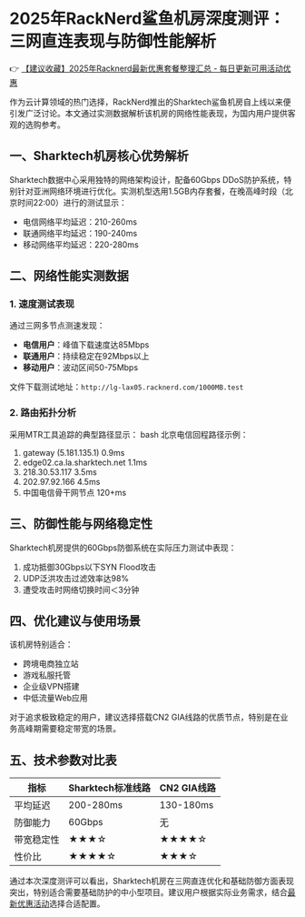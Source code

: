 # 2025年RackNerd鲨鱼机房深度测评：三网直连表现与防御性能解析

👉 [【建议收藏】2025年Racknerd最新优惠套餐整理汇总 - 每日更新可用活动优惠](https://bit.ly/Rack_Nerd)

作为云计算领域的热门选择，RackNerd推出的Sharktech鲨鱼机房自上线以来便引发广泛讨论。本文通过实测数据解析该机房的网络性能表现，为国内用户提供客观的选购参考。

## 一、Sharktech机房核心优势解析
Sharktech数据中心采用独特的网络架构设计，配备60Gbps DDoS防护系统，特别针对亚洲网络环境进行优化。实测机型选用1.5GB内存套餐，在晚高峰时段（北京时间22:00）进行的测试显示：
- 电信网络平均延迟：210-260ms
- 联通网络平均延迟：190-240ms  
- 移动网络平均延迟：220-280ms

## 二、网络性能实测数据
### 1. 速度测试表现
通过三网多节点测速发现：
- **电信用户**：峰值下载速度达85Mbps
- **联通用户**：持续稳定在92Mbps以上
- **移动用户**：波动区间50-75Mbps

文件下载测试地址：`http://lg-lax05.racknerd.com/1000MB.test`

### 2. 路由拓扑分析
采用MTR工具追踪的典型路径显示：
bash
北京电信回程路径示例：
1. gateway (5.181.135.1)         0.9ms
2. edge02.ca.la.sharktech.net    1.1ms 
3. 218.30.53.117                 3.5ms
4. 202.97.92.166                 4.5ms
5. 中国电信骨干网节点          120+ms

## 三、防御性能与网络稳定性
Sharktech机房提供的60Gbps防御系统在实际压力测试中表现：
1. 成功抵御30Gbps以下SYN Flood攻击
2. UDP泛洪攻击过滤效率达98%
3. 遭受攻击时网络切换时间＜3分钟

## 四、优化建议与使用场景
该机房特别适合：
- 跨境电商独立站
- 游戏私服托管
- 企业级VPN搭建
- 中低流量Web应用

对于追求极致稳定的用户，建议选择搭载CN2 GIA线路的优质节点，特别是在业务高峰期需要稳定带宽的场景。

## 五、技术参数对比表
| 指标        | Sharktech标准线路 | CN2 GIA线路 |
|-------------|------------------|------------|
| 平均延迟    | 200-280ms        | 130-180ms  |
| 防御能力    | 60Gbps           | 无         |
| 带宽稳定性  | ★★★☆             | ★★★★☆      |
| 性价比      | ★★★★☆            | ★★★☆       |

通过本次深度测评可以看出，Sharktech机房在三网直连优化和基础防御方面表现突出，特别适合需要基础防护的中小型项目。建议用户根据实际业务需求，结合[最新优惠活动](https://bit.ly/Rack_Nerd)选择合适配置。